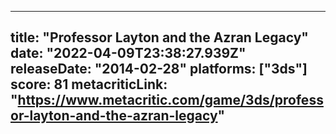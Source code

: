 
---
title: "Professor Layton and the Azran Legacy"
date: "2022-04-09T23:38:27.939Z"
releaseDate: "2014-02-28"
platforms: ["3ds"]
score: 81
metacriticLink: "https://www.metacritic.com/game/3ds/professor-layton-and-the-azran-legacy"
---
